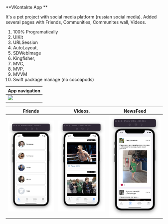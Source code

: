 **VKontakte App **

It's a pet project with social media platform (russian social media). Added several pages with Friends, Communities, Communites wall, Videos.

1. 100% Programatically
2. UIKit
3. URLSession
4. AutoLayout,
5. SDWebImage
6. Kingfisher,
7. MVC,
8. MVP,
9. MVVM
10. Swift package manage (no cocoapods)

| App navigation        |
|-----------------------|
| ![](vk_video.gif)     |

| Friends               | Videos.              |   NewsFeed           |
| ----------------------| ---------------------|----------------------|
| ![](friendsVC1.png)   | ![](videosVC.png)    | ![](newsFeedVC.png)  |



